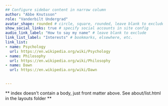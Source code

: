 ```yaml
---
## Configure sidebar content in narrow column
author: "Abbe Knutsson"
role: "Vanderbilt Undergrad"
avatar_shape: rounded # circle, square, rounded, leave blank to exclude
show_social_links: true # specify social accounts in site config
audio_link_label: "How to say my name" # leave blank to exclude
link_list_label: "Interests" # bookmarks, elsewhere, etc.
link_list:
- name: Psychology
  url: https://en.wikipedia.org/wiki/Psychology
- name: Philosophy
  url: https://en.wikipedia.org/wiki/Philosophy
- name: Dawn
  url: https://en.wikipedia.org/wiki/Dawn

  
---
```


** index doesn't contain a body, just front matter above.
See about/list.html in the layouts folder **